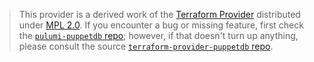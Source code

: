 > This provider is a derived work of the [Terraform Provider](https://github.com/terraform-providers/terraform-provider-puppetdb)
> distributed under [MPL 2.0](https://www.mozilla.org/en-US/MPL/2.0/). If you encounter a bug or missing feature,
> first check the [`pulumi-puppetdb` repo](/issues); however, if that doesn't turn up anything,
> please consult the source [`terraform-provider-puppetdb` repo](https://github.com/terraform-providers/terraform-provider-puppetdb/issues).
